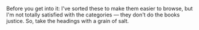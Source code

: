 Before you get into it: I've sorted these to make them easier to browse, but I'm
not totally satisfied with the categories &mdash; they don't do the books
justice. So, take the headings with a grain of salt.
